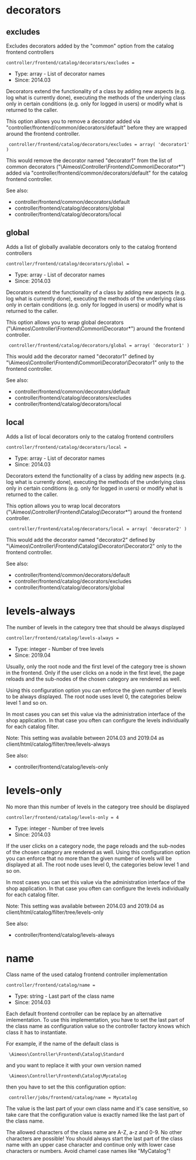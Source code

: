 
# decorators
## excludes

Excludes decorators added by the "common" option from the catalog frontend controllers

```
controller/frontend/catalog/decorators/excludes = 
```

* Type: array - List of decorator names
* Since: 2014.03

Decorators extend the functionality of a class by adding new aspects
(e.g. log what is currently done), executing the methods of the underlying
class only in certain conditions (e.g. only for logged in users) or
modify what is returned to the caller.

This option allows you to remove a decorator added via
"controller/frontend/common/decorators/default" before they are wrapped
around the frontend controller.

```
 controller/frontend/catalog/decorators/excludes = array( 'decorator1' )
```

This would remove the decorator named "decorator1" from the list of
common decorators ("\Aimeos\Controller\Frontend\Common\Decorator\*") added via
"controller/frontend/common/decorators/default" for the catalog frontend controller.

See also:

* controller/frontend/common/decorators/default
* controller/frontend/catalog/decorators/global
* controller/frontend/catalog/decorators/local

## global

Adds a list of globally available decorators only to the catalog frontend controllers

```
controller/frontend/catalog/decorators/global = 
```

* Type: array - List of decorator names
* Since: 2014.03

Decorators extend the functionality of a class by adding new aspects
(e.g. log what is currently done), executing the methods of the underlying
class only in certain conditions (e.g. only for logged in users) or
modify what is returned to the caller.

This option allows you to wrap global decorators
("\Aimeos\Controller\Frontend\Common\Decorator\*") around the frontend controller.

```
 controller/frontend/catalog/decorators/global = array( 'decorator1' )
```

This would add the decorator named "decorator1" defined by
"\Aimeos\Controller\Frontend\Common\Decorator\Decorator1" only to the frontend controller.

See also:

* controller/frontend/common/decorators/default
* controller/frontend/catalog/decorators/excludes
* controller/frontend/catalog/decorators/local

## local

Adds a list of local decorators only to the catalog frontend controllers

```
controller/frontend/catalog/decorators/local = 
```

* Type: array - List of decorator names
* Since: 2014.03

Decorators extend the functionality of a class by adding new aspects
(e.g. log what is currently done), executing the methods of the underlying
class only in certain conditions (e.g. only for logged in users) or
modify what is returned to the caller.

This option allows you to wrap local decorators
("\Aimeos\Controller\Frontend\Catalog\Decorator\*") around the frontend controller.

```
 controller/frontend/catalog/decorators/local = array( 'decorator2' )
```

This would add the decorator named "decorator2" defined by
"\Aimeos\Controller\Frontend\Catalog\Decorator\Decorator2" only to the frontend
controller.

See also:

* controller/frontend/common/decorators/default
* controller/frontend/catalog/decorators/excludes
* controller/frontend/catalog/decorators/global

# levels-always

The number of levels in the category tree that should be always displayed

```
controller/frontend/catalog/levels-always = 
```

* Type: integer - Number of tree levels
* Since: 2019.04

Usually, only the root node and the first level of the category
tree is shown in the frontend. Only if the user clicks on a
node in the first level, the page reloads and the sub-nodes of
the chosen category are rendered as well.

Using this configuration option you can enforce the given number
of levels to be always displayed. The root node uses level 0, the
categories below level 1 and so on.

In most cases you can set this value via the administration interface
of the shop application. In that case you often can configure the
levels individually for each catalog filter.

Note: This setting was available between 2014.03 and 2019.04 as
client/html/catalog/filter/tree/levels-always

See also:

* controller/frontend/catalog/levels-only

# levels-only

No more than this number of levels in the category tree should be displayed

```
controller/frontend/catalog/levels-only = 4
```

* Type: integer - Number of tree levels
* Since: 2014.03

If the user clicks on a category node, the page reloads and the
sub-nodes of the chosen category are rendered as well.
Using this configuration option you can enforce that no more than
the given number of levels will be displayed at all. The root
node uses level 0, the categories below level 1 and so on.

In most cases you can set this value via the administration interface
of the shop application. In that case you often can configure the
levels individually for each catalog filter.

Note: This setting was available between 2014.03 and 2019.04 as
client/html/catalog/filter/tree/levels-only

See also:

* controller/frontend/catalog/levels-always

# name

Class name of the used catalog frontend controller implementation

```
controller/frontend/catalog/name = 
```

* Type: string - Last part of the class name
* Since: 2014.03

Each default frontend controller can be replace by an alternative imlementation.
To use this implementation, you have to set the last part of the class
name as configuration value so the controller factory knows which class it
has to instantiate.

For example, if the name of the default class is

```
 \Aimeos\Controller\Frontend\Catalog\Standard
```

and you want to replace it with your own version named

```
 \Aimeos\Controller\Frontend\Catalog\Mycatalog
```

then you have to set the this configuration option:

```
 controller/jobs/frontend/catalog/name = Mycatalog
```

The value is the last part of your own class name and it's case sensitive,
so take care that the configuration value is exactly named like the last
part of the class name.

The allowed characters of the class name are A-Z, a-z and 0-9. No other
characters are possible! You should always start the last part of the class
name with an upper case character and continue only with lower case characters
or numbers. Avoid chamel case names like "MyCatalog"!

